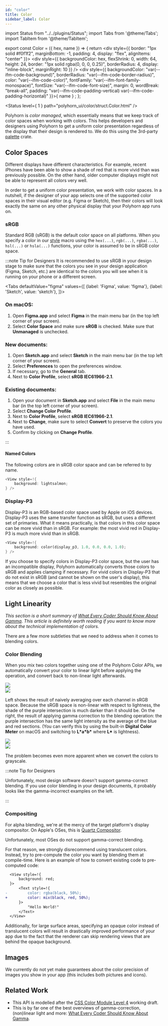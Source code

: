 ```yaml
---
id: "color"
title: Color
sidebar_label: Color
---
```


import Status from "../../plugins/Status";
import Tabs from '@theme/Tabs';
import TabItem from '@theme/TabItem';

export const Color = ({ hex, name }) => {
    return <div style={{
        border: "1px solid #f0f1f2",
        marginBottom: -1,
        padding: 4,
        display: "flex",
        alignItems: "center"
    }}>
        <div style={{
            backgroundColor: hex,
            flexShrink: 0,
            width: 64,
            height: 24,
            border: "1px solid rgba(0, 0, 0, 0.25)",
            borderRadius: 4,
            display: "inline-block",
            marginRight: 10
        }} />
        <div style={{
            backgroundColor: "var(--ifm-code-background)",
            borderRadius: "var(--ifm-code-border-radius)",
            color: "var(--ifm-code-color)",
            fontFamily: "var(--ifm-font-family-monospace)",
            fontSize: "var(--ifm-code-font-size)",
            margin: 0,
            wordBreak: "break-all",
            padding: "var(--ifm-code-padding-vertical) var(--ifm-code-padding-horizontal)"
        }}>{ name }</div>
    </div>;
};

<Status level={ 1 } path="polyhorn_ui/color/struct.Color.html" />

Polyhorn is _color managed_, which essentially means that we keep track of color
spaces when working with colors. This helps developers and designers using
Polyhorn to get a uniform color presentation regardless of the display that
their design is rendered to. We do this using the 3rd-party
[palette](https://crates.io/crates/palette) crate.

## Color Spaces

Different displays have different characteristics. For example, recent iPhones
have been able to show a shade of red that is more vivid than was previously
possible. On the other hand, older computer displays might not be able to
represent all colors very well.

In order to get a uniform color presentation, we work with color spaces. In a
nutshell, if the designer of your app selects one of the supported color
spaces in their visual editor (e.g. Figma or Sketch), then their colors will
look exactly the same on any other physical display that your Polyhorn app
runs on.

### sRGB

Standard RGB (sRGB) is the default color space on all platforms. When you
specify a color in our [style](/api/style/view-style/) macro using the
`hex(...)`, `rgb(...)`, `rgba(...)`, `hsl(...)` or `hsla(...)` functions,
your color is assumed to be in sRGB color space.

:::note Tip for Designers
It is recommended to use sRGB in your design stage to make sure that the
colors you see in your design application (Figma, Sketch, etc.) are identical
to the colors you will see when it is running on your phone or a different
screen.

<Tabs defaultValue="figma" values={[
    {label: 'Figma', value: 'figma'},
    {label: 'Sketch', value: 'sketch'},
]}>
    <TabItem value="figma">
        <h3>On macOS:</h3>
        <ol>
            <li>
                Open <strong>Figma.app</strong> and
                select <strong>Figma</strong> in the main menu bar (in the
                top left corner of your screen).
            </li>
            <li>
                Select <strong>Color Space</strong> and make
                sure <strong>sRGB</strong> is checked. Make sure
                that <strong>Unmanaged</strong> is unchecked.
            </li>
        </ol>
    </TabItem>
    <TabItem value="sketch">
        <h3>New documents:</h3>
        <ol>
            <li>
                Open <strong>Sketch.app</strong> and
                select <strong>Sketch</strong> in the main menu bar (in the
                top left corner of your screen).
            </li>
            <li>
                Select <strong>Preferences</strong> to open the preferences
                window.
            </li>
            <li>
                If necessary, go to the <strong>General</strong> tab.
            </li>
            <li>
                Next to <strong>Color Profile</strong>,
                select <strong>sRGB IEC61966-2.1</strong>.
            </li>
        </ol>
        <h3>Existing documents:</h3>
        <ol>
            <li>
                Open your document in <strong>Sketch.app</strong> and
                select <strong>File</strong> in the main menu bar (in the top
                left corner of your screen).
            </li>
            <li>
                Select <strong>Change Color Profile</strong>.
            </li>
            <li>
                Next to <strong>Color Profile</strong>,
                select <strong>sRGB IEC61966-2.1</strong>.
            </li>
            <li>
                Next to <strong>Change</strong>, make sure to
                select <strong>Convert</strong> to preserve the colors you have
                used.
            </li>
            <li>
                Confirm by clicking on <strong>Change Profile</strong>.
            </li>
        </ol>
    </TabItem>
</Tabs>
:::

#### Named Colors

The following colors are in sRGB color space and can be referred to by name.

```rust
<View style=!{
    background: lightsalmon;
} />
```

<div className="row">
<div className="col col--6">

<Color hex="#F0F8FF" name="aliceblue" />
<Color hex="#FAEBD7" name="antiquewhite" />
<Color hex="#00FFFF" name="aqua" />
<Color hex="#7FFFD4" name="aquamarine" />
<Color hex="#F0FFFF" name="azure" />

<Color hex="#F5F5DC" name="beige" />
<Color hex="#FFE4C4" name="bisque" />
<Color hex="#000000" name="black" />
<Color hex="#FFEBCD" name="blanchedalmond" />
<Color hex="#0000FF" name="blue" />
<Color hex="#8A2BE2" name="blueviolet" />
<Color hex="#A52A2A" name="brown" />
<Color hex="#DEB887" name="burlywood" />

<Color hex="#5F9EA0" name="cadetblue" />
<Color hex="#7FFF00" name="chartreuse" />
<Color hex="#D2691E" name="chocolate" />
<Color hex="#FF7F50" name="coral" />
<Color hex="#6495ED" name="cornflowerblue" />
<Color hex="#FFF8DC" name="cornsilk" />
<Color hex="#DC143C" name="crimson" />
<Color hex="#00FFFF" name="cyan" />

<Color hex="#00008B" name="darkblue" />
<Color hex="#008B8B" name="darkcyan" />
<Color hex="#B8860B" name="darkgoldenrod" />
<Color hex="#A9A9A9" name="darkgray" />
<Color hex="#006400" name="darkgreen" />
<Color hex="#A9A9A9" name="darkgrey" />
<Color hex="#BDB76B" name="darkkhaki" />
<Color hex="#8B008B" name="darkmagenta" />
<Color hex="#556B2F" name="darkolivegreen" />
<Color hex="#FF8C00" name="darkorange" />
<Color hex="#9932CC" name="darkorchid" />
<Color hex="#8B0000" name="darkred" />
<Color hex="#E9967A" name="darksalmon" />
<Color hex="#8FBC8F" name="darkseagreen" />
<Color hex="#483D8B" name="darkslateblue" />
<Color hex="#2F4F4F" name="darkslategray" />
<Color hex="#2F4F4F" name="darkslategrey" />
<Color hex="#00CED1" name="darkturquoise" />
<Color hex="#9400D3" name="darkviolet" />
<Color hex="#FF1493" name="deeppink" />
<Color hex="#00BFFF" name="deepskyblue" />
<Color hex="#696969" name="dimgray" />
<Color hex="#696969" name="dimgrey" />
<Color hex="#1E90FF" name="dodgerblue" />

<Color hex="#B22222" name="firebrick" />
<Color hex="#FFFAF0" name="floralwhite" />
<Color hex="#228B22" name="forestgreen" />
<Color hex="#FF00FF" name="fuchsia" />

<Color hex="#DCDCDC" name="gainsboro" />
<Color hex="#F8F8FF" name="ghostwhite" />
<Color hex="#FFD700" name="gold" />
<Color hex="#DAA520" name="goldenrod" />
<Color hex="#808080" name="gray" />
<Color hex="#008000" name="green" />
<Color hex="#ADFF2F" name="greenyellow" />
<Color hex="#808080" name="grey" />

<Color hex="#F0FFF0" name="honeydew" />
<Color hex="#FF69B4" name="hotpink" />

<Color hex="#CD5C5C" name="indianred" />
<Color hex="#4B0082" name="indigo" />
<Color hex="#FFFFF0" name="ivory" />

<Color hex="#F0E68C" name="khaki" />

<Color hex="#E6E6FA" name="lavender" />
<Color hex="#FFF0F5" name="lavenderblush" />
<Color hex="#7CFC00" name="lawngreen" />
<Color hex="#FFFACD" name="lemonchiffon" />
<Color hex="#ADD8E6" name="lightblue" />
<Color hex="#F08080" name="lightcoral" />
<Color hex="#E0FFFF" name="lightcyan" />
<Color hex="#FAFAD2" name="lightgoldenrodyellow" />
<Color hex="#D3D3D3" name="lightgray" />
<Color hex="#90EE90" name="lightgreen" />
<Color hex="#D3D3D3" name="lightgrey" />

</div>
<div className="col col--6">

<Color hex="#FFB6C1" name="lightpink" />
<Color hex="#FFA07A" name="lightsalmon" />
<Color hex="#20B2AA" name="lightseagreen" />
<Color hex="#87CEFA" name="lightskyblue" />
<Color hex="#778899" name="lightslategray" />
<Color hex="#778899" name="lightslategrey" />
<Color hex="#B0C4DE" name="lightsteelblue" />
<Color hex="#FFFFE0" name="lightyellow" />
<Color hex="#00FF00" name="lime" />
<Color hex="#32CD32" name="limegreen" />
<Color hex="#FAF0E6" name="linen" />

<Color hex="#FF00FF" name="magenta" />
<Color hex="#800000" name="maroon" />
<Color hex="#66CDAA" name="mediumaquamarine" />
<Color hex="#0000CD" name="mediumblue" />
<Color hex="#BA55D3" name="mediumorchid" />
<Color hex="#9370DB" name="mediumpurple" />
<Color hex="#3CB371" name="mediumseagreen" />
<Color hex="#7B68EE" name="mediumslateblue" />
<Color hex="#00FA9A" name="mediumspringgreen" />
<Color hex="#48D1CC" name="mediumturquoise" />
<Color hex="#C71585" name="mediumvioletred" />
<Color hex="#191970" name="midnightblue" />
<Color hex="#F5FFFA" name="mintcream" />
<Color hex="#FFE4E1" name="mistyrose" />
<Color hex="#FFE4B5" name="moccasin" />

<Color hex="#FFDEAD" name="navajowhite" />
<Color hex="#000080" name="navy" />

<Color hex="#FDF5E6" name="oldlace" />
<Color hex="#808000" name="olive" />
<Color hex="#6B8E23" name="olivedrab" />
<Color hex="#FFA500" name="orange" />
<Color hex="#FF4500" name="orangered" />
<Color hex="#DA70D6" name="orchid" />

<Color hex="#EEE8AA" name="palegoldenrod" />
<Color hex="#98FB98" name="palegreen" />
<Color hex="#AFEEEE" name="paleturquoise" />
<Color hex="#DB7093" name="palevioletred" />
<Color hex="#FFEFD5" name="papayawhip" />
<Color hex="#FFDAB9" name="peachpuff" />
<Color hex="#CD853F" name="peru" />
<Color hex="#FFC0CB" name="pink" />
<Color hex="#DDA0DD" name="plum" />
<Color hex="#B0E0E6" name="powderblue" />
<Color hex="#800080" name="purple" />

<Color hex="#663399" name="rebeccapurple" />
<Color hex="#FF0000" name="red" />
<Color hex="#BC8F8F" name="rosybrown" />
<Color hex="#4169E1" name="royalblue" />

<Color hex="#8B4513" name="saddlebrown" />
<Color hex="#FA8072" name="salmon" />
<Color hex="#F4A460" name="sandybrown" />
<Color hex="#2E8B57" name="seagreen" />
<Color hex="#FFF5EE" name="seashell" />
<Color hex="#A0522D" name="sienna" />
<Color hex="#C0C0C0" name="silver" />
<Color hex="#87CEEB" name="skyblue" />
<Color hex="#6A5ACD" name="slateblue" />
<Color hex="#708090" name="slategray" />
<Color hex="#708090" name="slategrey" />
<Color hex="#FFFAFA" name="snow" />
<Color hex="#00FF7F" name="springgreen" />
<Color hex="#4682B4" name="steelblue" />
<Color hex="#D2B48C" name="tan" />
<Color hex="#008080" name="teal" />
<Color hex="#D8BFD8" name="thistle" />
<Color hex="#FF6347" name="tomato" />
<Color hex="#40E0D0" name="turquoise" />
<Color hex="#EE82EE" name="violet" />
<Color hex="#F5DEB3" name="wheat" />
<Color hex="#FFFFFF" name="white" />
<Color hex="#F5F5F5" name="whitesmoke" />
<Color hex="#FFFF00" name="yellow" />
<Color hex="#9ACD32" name="yellowgreen" />

</div>
</div>

### Display-P3

Display-P3 is an RGB-based color space used by Apple on iOS devices.
Display-P3 uses the same transfer function as sRGB, but uses a different set
of primaries. What it means practically, is that colors in this color space can
be more vivid than in sRGB. For example: the most vivid red in Display-P3 is
much more vivid than in sRGB.

```rust
<View style=!{
    background: color(display_p3, 1.0, 0.0, 0.0, 1.0);
} />
```

If you choose to specify colors in Display-P3 color space, but the user has an
incompatible display, Polyhorn automatically converts those colors to sRGB and
applies clamping if necessary. For vivid colors in Display-P3 that do not
exist in sRGB (and cannot be shown on the user's display), this means that we
choose a color that is less vivid but resembles the original color as closely
as possible.

## Light Linearity

_This section is a short summary of
[What Every Coder Should Know About Gamma](https://blog.johnnovak.net/2016/09/21/what-every-coder-should-know-about-gamma/).
This article is definitely worth reading if you want to know more about the
technical implementation of colors._

There are a few more subtleties that we need to address when it comes to
blending colors.

### Color Blending

When you mix two colors together using one of the Polyhorn Color APIs, we
automatically convert your color to linear light before applying the
operation, and convert back to non-linear light afterwards.

<div className="row">
    <div className="col col--6">
        <img src="/img/color-blending-srgb.png" />
    </div>
    <div className="col col--6">
        <img src="/img/color-blending-linear-srgb.png" />
    </div>
</div>

Left shows the result of naively averaging over each channel in sRGB space.
Because the sRGB space is non-linear with respect to lightness, the shade of
the purple intersection is much darker than it should be. On the right, the
result of applying gamma correction to the blending operation: the purple
intersection has the same light intensity as the average of the blue and red
sections. (You can verify this by using the built-in __Digital Color Meter__ on
macOS and switching to __L\*a*b\*__ where __L\*__ is lightness).

<div className="row">
    <div className="col col--6">
        <img src="/img/color-blending-srgb-grayscale.png" />
    </div>
    <div className="col col--6">
        <img src="/img/color-blending-linear-srgb-grayscale.png" />
    </div>
</div>

The problem becomes even more apparent when we convert the colors to grayscale.

:::note Tip for Designers

Unfortunately, most design software doesn't support gamma-correct blending.
If you use color blending in your design documents, it probably looks like the
gamma-incorrect examples on the left.

:::

### Compositing

For alpha blending, we're at the mercy of the target platform's display
compositor. On Apple's OSes, this is
[Quartz Compositor](https://en.wikipedia.org/wiki/Quartz_Compositor).

Unfortunately, most OSes do not support gamma-correct blending.

For that reason, we strongly disrecommend using translucent colors. Instead,
try to pre-compute the color you want by blending them at compile-time. Here
is an example of how to convert existing code to pre-computed code:

```diff
  <View style=!{
      background: red;
  }>
      <Text style=!{
-         color: rgba(black, 50%);
+         color: mix(black, red, 50%);
      }>
          "Hello World!"
      </Text>
  </View>
```

Additionally, for large surface areas, specifying an opaque color instead of
translucent colors will result in drastically improved performance of your app
due to the fact that the renderer can skip rendering views that are behind the
opaque background.

## Images

We currently do not yet make guarantees about the color precision of images you
show in your app (this includes both pictures and icons).

## Related Work

- This API is modelled after the
  [CSS Color Module Level 4](https://www.w3.org/TR/css-color-4/) working draft.
- This is by far one of the best overviews of gamma-correction, (non)linear light and more: [What Every Coder Should Know About Gamma](https://blog.johnnovak.net/2016/09/21/what-every-coder-should-know-about-gamma/).
